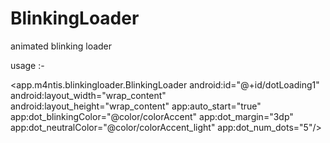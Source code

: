 # BlinkingLoader
animated blinking loader

usage :-

<app.m4ntis.blinkingloader.BlinkingLoader
      android:id="@+id/dotLoading1"
      android:layout_width="wrap_content"
      android:layout_height="wrap_content"
      app:auto_start="true"
      app:dot_blinkingColor="@color/colorAccent"
      app:dot_margin="3dp"
      app:dot_neutralColor="@color/colorAccent_light"
      app:dot_num_dots="5"/>
      
      
